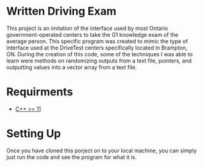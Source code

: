 # Written Driving Exam
 This project is an imitation of the interface used by most Ontario government-operated centers to take the G1 knowledge exam of the average person. This specific program was created to mimic the type of interface used at the DriveTest centers specifically located in Brampton, ON. During the creation of this code, some of the techniques I was able to learn were methods on randomizing outputs from a text file, pointers, and outputting values into a vector array from a text file. 

 # Requirments
- [C++ >= 11](https://visualstudio.microsoft.com/vs/features/cplusplus/)

# Setting Up
Once you have cloned this porject on to your local machine, you can simply just run the code and see the program for what it is. 